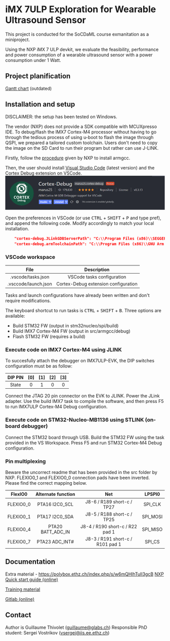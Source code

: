 # iMX 7ULP Exploration for Wearable Ultrasound Sensor

This project is conducted for the SoCDaML course exmanitation as a miniproject.

Using the NXP iMX 7 ULP devkit, we evaluate the feasibility, performance and power consumption of a wearable ultrasound sensor with a power consumption under 1 Watt.

## Project planification

[Gantt chart](https://view.monday.com/1453663162-e9185251b7c593d24864bfbab5e83f3e?r=use1) (outdated)

## Installation and setup

DISCLAIMER: the setup has been tested on Windows.

The vendor (NXP) does not provide a SDK compatible with MCUXpresso IDE. To debug/flash the IMX7 Cortex-M4 processor without having to go through the tedious process of using u-boot to flash the image through QSPI, we prepared a tailored custom toolchain. Users don't need to copy the image on the SD Card to run their program but rather can use J-LINK.

Firstly, follow the [procedure](https://github.com/NXPmicro/mcux-sdk/blob/main/docs/run_a_project_using_armgcc.md) given by NXP to install armgcc.

Then, the user should install [Visual Studio Code](https://code.visualstudio.com/) (latest version) and the Cortex Debug extension on VSCode. ![Cortex Debug](readme-images/cortex.png)

Open the preferences in VSCode (or use <kbd>CTRL</kbd> + <kbd>SHIFT</kbd> + <kbd>P</kbd> and type pref), and append the following code. Modify accordingly to match your local installation.

```json
    "cortex-debug.JLinkGDBServerPath": "C:\\Program Files (x86)\\SEGGER\\JLink\\JLinkGDBServerCL.exe",
    "cortex-debug.armToolchainPath": "C:\\Program Files (x86)\\GNU Arm Embedded Toolchain\\10 2020-q4-major\\bin"
```

### VSCode workspace

|         File         |              Description             |
|:--------------------:|:------------------------------------:|
|  .vscode/tasks.json  |      VSCode tasks configuration      |
| .vsccode/launch.json | Cortex-Debug extension configuration |

Tasks and launch configurations have already been written and don't require modifications.

The keyboard shortcut to run tasks is <kbd>CTRL</kbd> + <kbd>SHIFT</kbd> + <kbd>B</kbd>. Three options are available:

- Build STM32 FW (output in stm32nucleo/spi/build)
- Build IMX7 Cortex-M4 FW (output in src/armgcc/debug)
- Flash STM32 FW (requires a build)

### Execute code on IMX7 Cortex-M4 using JLINK

To succesfully attach the debugger on IMX7ULP-EVK, the DIP switches configuration must be as follow:

| DIP PIN | [0] | [1] | [2] | [3] |
|:-------:|:---:|:---:|:---:|:---:|
|  State  |  0  |  1  |  0  |  0  |

Connect the JTAG 20 pin connector on the EVK to JLINK. Power the JLink adapter. Use the build IMX7 task to compile the software, and then press F5 to run IMX7ULP Cortex-M4 Debug configuration.

### Execute code on STM32-Nucleo-MB1136 using STLINK (on-board debugger)

Connect the STM32 board through USB. Build the STM32 FW using the task provided in the VS Workspace. Press F5 and run STM32 Cortex-M4 Debug configuration. 

### Pin multiplexing

Beware the uncorrect readme that has been provided in the src folder by NXP. FLEXIO0_1 and FLEXIO0_0 connection pads have been inverted. Please find the correct mapping below.

|  FlexIO0  | Alternate function |                Net               |  LPSPI0  |
|:---------:|:------------------:|:--------------------------------:|:--------:|
| FLEXIO0_0 |   PTA16 I2C0_SCL   |    J8-6 / R189 short-c / TP27    |  SPI_CLK |
| FLEXIO0_1 |   PTA17 I2C0_SDA   |    J8-5 / R188 short-c / TP25    | SPI_MOSI |
| FLEXIO0_4 |  PTA20 BATT_ADC_IN |  J8-4 / R190 short-c / R22 pad 1 | SPI_MISO |
| FLEXIO0_7 |   PTA23 ADC_INT#   | J8-3 / R191 short-c / R101 pad 1 |  SPI_CS  |

## Documentation

Extra material - https://polybox.ethz.ch/index.php/s/w6mQHlhTulI3gcB
[NXP Quick start guide (online)](https://www.nxp.com/document/guide/get-started-with-the-mcimx7ulp-evk:GS-MCIMX7ULP-EVK)

[Training material](https://bootlin.com/docs/)

[Gitlab (online)](https://iis-git.ee.ethz.ch/gthivolet/imx7ulp-exploration)

## Contact

Author is Guillaume Thivolet (guillaume@glabs.ch) 
Responsible PhD student:  Sergei Vostrikov (vsergei@iis.ee.ethz.ch)
